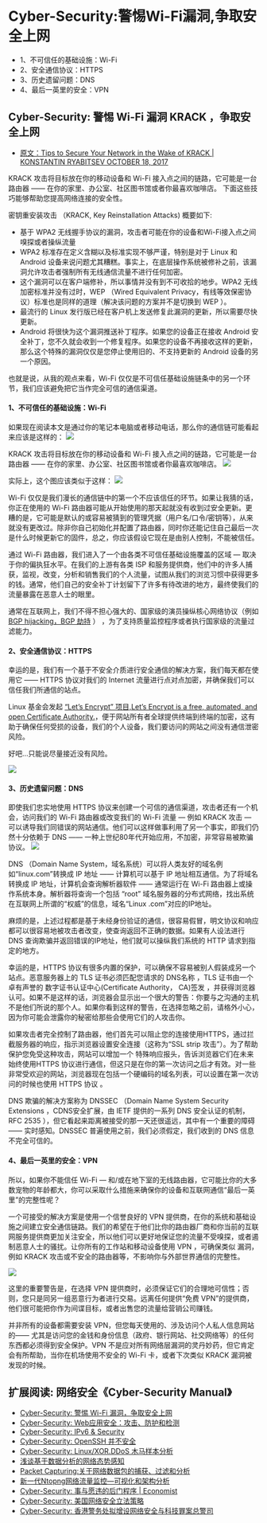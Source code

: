 # Cyber-Security:警惕Wi-Fi漏洞,争取安全上网

- 1、不可信任的基础设施：Wi-Fi
- 2、安全通信协议：HTTPS
- 3、历史遗留问题：DNS
- 4、最后一英里的安全：VPN

## Cyber-Security: 警惕 Wi-Fi 漏洞 KRACK ，争取安全上网

- [原文：Tips to Secure Your Network in the Wake of KRACK | KONSTANTIN RYABITSEV OCTOBER 18, 2017](https://www.linux.com/blog/2017/10/tips-secure-your-network-wake-krack)

KRACK 攻击将目标放在你的移动设备和 Wi-Fi 接入点之间的链路，它可能是一台路由器 —— 在你的家里、办公室、社区图书馆或者你最喜欢咖啡店。 下面这些技巧能够帮助您提高网络连接的安全性。

密钥重安装攻击 （KRACK, Key Reinstallation Attacks)  概要如下:
- 基于 WPA2 无线握手协议的漏洞，攻击者可能在你的设备和Wi-Fi接入点之间嗅探或者操纵流量
-  WPA2 标准存在定义含糊以及标准实现不够严谨，特别是对于 Linux 和 Android 设备来说问题尤其糟糕。事实上，在底层操作系统被修补之前，该漏洞允许攻击者强制所有无线通信流量不进行任何加密。
- 这个漏洞可以在客户端修补，所以事情并没有到不可收拾的地步。WPA2 无线加密标准并没有过时，WEP （Wired Equivalent Privacy，有线等效保密协议）标准也是同样的道理（解决该问题的方案并不是切换到 WEP ）。
- 最流行的 Linux 发行版已经在客户机上发送修复此漏洞的更新，所以需要尽快更新。
- Android 将很快为这个漏洞推送补丁程序。如果您的设备正在接收 Android 安全补丁，您不久就会收到一个修复程序。如果您的设备不再接收这样的更新，那么这个特殊的漏洞仅仅是您停止使用旧的、不支持更新的 Android 设备的另一个原因。

也就是说，从我的观点来看，Wi-Fi 仅仅是不可信任基础设施链条中的另一个环节，我们应该避免把它当作完全可信的通信渠道。

#### 1、不可信任的基础设施：Wi-Fi
如果现在阅读本文是通过你的笔记本电脑或者移动电话，那么你的通信链可能看起来应该是这样的：
![](http://omb2onfvy.bkt.clouddn.com/BlankNetworkDiagram-Basics.png)

KRACK 攻击将目标放在你的移动设备和 Wi-Fi 接入点之间的链路，它可能是一台路由器 —— 在你的家里、办公室、社区图书馆或者你最喜欢咖啡店。
![](http://omb2onfvy.bkt.clouddn.com/BlankNetworkDiagram-WhereKrackshappen.png)

实际上，这个图应该类似于这样：
![](http://omb2onfvy.bkt.clouddn.com/BlankNetworkDiagram-Everywhere.png)

Wi-Fi 仅仅是我们漫长的通信链中的第一个不应该信任的环节。如果让我猜的话，你正在使用的 Wi-Fi 路由器可能从开始使用的那天起就没有收到过安全更新。更糟的是，它可能是默认的或容易被猜到的管理凭据（用户名/口令/密钥等），从来就没有更改过。除非你自己初始化并配置了路由器，同时你还能记住自己最后一次是什么时候更新它的固件，总之，你应该假设它现在是由别人控制，不能被信任。

通过 Wi-Fi 路由器，我们进入了一个由各类不可信任基础设施覆盖的区域 — 取决于你的偏执狂水平。在我们的上游有各类 ISP 和服务提供商，他们中的许多人捕获，监视，改变，分析和销售我们的个人流量，试图从我们的浏览习惯中获得更多的钱。通常，他们自己的安全补丁计划留下了许多有待改进的地方，最终使我们的流量暴露在恶意人士的眼里。

通常在互联网上，我们不得不担心强大的、国家级的演员操纵核心网络协议（例如 [BGP hijacking，BGP 劫持](https://en.wikipedia.org/wiki/BGP_hijacking) ） ，为了支持质量监控程序或者执行国家级的流量过滤能力。

#### 2、安全通信协议：HTTPS
幸运的是，我们有一个基于不安全介质进行安全通信的解决方案，我们每天都在使用它 —— HTTPS 协议对我们的 Internet 流量进行点对点加密，并确保我们可以信任我们所通信的站点。

Linux 基金会发起 [“Let’s Encrypt” 项目,Let’s Encrypt is a free, automated, and open Certificate Authority.](https://letsencrypt.org/)，便于网站所有者全球提供终端到终端的加密，这有助于确保任何受损的设备，我们的个人设备，我们要访问的网站之间没有通信泄密风险。

好吧…只能说尽量接近没有风险。

![](http://omb2onfvy.bkt.clouddn.com/BlankNetworkDiagram-HTTPS.png)

#### 3、历史遗留问题：DNS
即使我们忠实地使用 HTTPS 协议来创建一个可信的通信渠道，攻击者还有一个机会，访问我们的 Wi-Fi 路由器或改变我们的 Wi-Fi 流量 — 例如 KRACK 攻击 — 可以诱导我们同错误的网站通信。他们可以这样做事利用了另一个事实，即我们仍然十分依赖于 DNS —— 一种上世纪80年代开始应用，不加密，非常容易被欺骗协议。
![](http://omb2onfvy.bkt.clouddn.com/BlankNetworkDiagram-LOLDNS.png)

DNS （Domain Name System，域名系统）可以将人类友好的域名例如“linux.com”转换成 IP 地址 —— 计算机可以基于 IP 地址相互通信。为了将域名转换成 IP 地址，计算机会查询解析器软件 —— 通常运行在 Wi-Fi 路由器上或操作系统本身。解析器将查询一个包括 “root” 域名服务器的分布式网络，找出系统在互联网上所谓的“权威”的信息，域名“Linux .com”对应的IP地址。

麻烦的是，上述过程都是基于未经身份验证的通信，很容易假冒，明文协议和响应都可以很容易地被攻击者改变，使查询返回不正确的数据。如果有人设法进行 DNS 查询欺骗并返回错误的IP地址，他们就可以操纵我们系统的 HTTP 请求到指定的地方。

幸运的是，HTTPS 协议有很多内置的保护，可以确保不容易被别人假装成另一个站点。恶意服务器上的 TLS 证书必须匹配您请求的 DNS名称 ，TLS 证书由一个卓有声誉的 数字证书认证中心(Certificate Authority， CA)签发 ，并获得浏览器认可。如果不是这样的话，浏览器会显示出一个很大的警告：你要与之沟通的主机不是他们所说的那个人。如果你看到这样的警告，在选择忽略之前，请格外小心，因为你可能会泄露你的秘密给那些会使用它们的人攻击你。

如果攻击者完全控制了路由器，他们首先可以阻止您的连接使用HTTPS，通过拦截服务器的响应，指示浏览器设置安全连接（这称为“SSL strip 攻击”）。为了帮助保护您免受这种攻击，网站可以增加一个 特殊响应报头，告诉浏览器它们在未来始终使用HTTPS 协议进行通信，但这只是在你的第一次访问之后才有效。对一些非常受欢迎的网站，浏览器现在包括一个硬编码的域名列表，可以设置在第一次访问的时候也使用 HTTPS 协议 。

DNS 欺骗的解决方案称为 DNSSEC （Domain Name System Security Extensions ，CDNS安全扩展，由 IETF 提供的一系列 DNS 安全认证的机制，RFC 2535 ），但它看起来距离被接受的那一天还很遥远，其中有一个重要的障碍 —— 实时感知。DNSSEC 普遍使用之前，我们必须假定，我们收到的 DNS 信息不完全可信的。

#### 4、最后一英里的安全：VPN

所以，如果你不能信任 Wi-Fi — 和/或在地下室的无线路由器，它可能比你的大多数宠物的年龄都大，你可以采取什么措施来确保你的设备和互联网通信“最后一英里”的完整性呢？

一个可接受的解决方案是使用一个信誉良好的 VPN 提供商，在你的系统和基础设施之间建立安全通信链路。我们的希望在于他们比你的路由器厂商和你当前的互联网服务提供商更加关注安全，所以他们可以更好地保证您的流量不受嗅探，或者遏制恶意人士的骚扰。让你所有的工作站和移动设备使用 VPN ，可确保类似  漏洞，例如 KRACK 攻击或不安全的路由器等，不影响你与外部世界通信的完整性。

![](http://omb2onfvy.bkt.clouddn.com/BlankNetworkDiagram-VPN.png)

这里的重要警告是，在选择 VPN 提供商时，必须保证它们的合理地可信性；否则，您只是同另一组恶意行为者进行交易。远离任何提供“免费 VPN”的提供商，他们很可能把你作为间谍目标，或者出售您的流量给营销公司赚钱。 

并非所有的设备都需要安装 VPN，但您每天使用的、涉及访问个人私人信息网站的—— 尤其是访问您的金钱和身份信息（政府、银行网站、社交网络等）的任何东西都必须得到安全保护。VPN 不是应对所有网络层漏洞的灵丹妙药，但它肯定会有所帮助，当你在机场使用不安全的 Wi-Fi 卡，或者下次类似 KRACK 漏洞被发现的时候。

## 扩展阅读: 网络安全《Cyber-Security Manual》
- [Cyber-Security: 警惕 Wi-Fi 漏洞，争取安全上网](https://riboseyim.github.io/2017/10/29/CyberSecurity-WiFi/)
- [Cyber-Security: Web应用安全：攻击、防护和检测](https://riboseyim.github.io/2017/08/31/CyberSecurity-Headers/)
- [Cyber-Security: IPv6 & Security](http://riboseyim.github.io/2017/08/09/Protocol-IPv6/)
- [Cyber-Security: OpenSSH 并不安全](http://riboseyim.github.io/2016/10/06/CyberSecurity-SSH/)
- [Cyber-Security: Linux/XOR.DDoS 木马样本分析](http://riboseyim.github.io/2016/06/12/CyberSecurity-Trojan/)
- [浅谈基于数据分析的网络态势感知](http://riboseyim.github.io/2017/07/14/Network-sFlow/)
- [Packet Capturing:关于网络数据包的捕获、过滤和分析](http://riboseyim.github.io/2017/06/16/Network-Pcap/)
- [新一代Ntopng网络流量监控—可视化和架构分析](http://riboseyim.github.io/2016/04/26/Network-Ntopng/)
- [Cyber-Security: 事与愿违的后门程序 | Economist](http://www.jianshu.com/p/670c4d2bb419)
- [Cyber-Security: 美国网络安全立法策略](https://riboseyim.github.io/2016/10/07/CyberSecurity/)
- [Cyber-Security: 香港警务处拟增设网络安全与科技罪案总警司](http://riboseyim.github.io/2017/04/09/CyberSecurity-CSTCB/)
